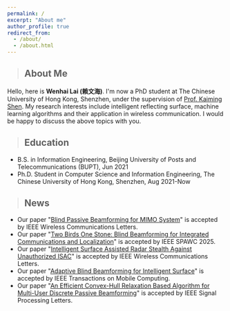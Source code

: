 ```yaml
---
permalink: /
excerpt: "About me"
author_profile: true
redirect_from: 
  - /about/
  - /about.html
---
```

>## About Me
Hello, here is **Wenhai Lai (赖文海)**. I'm now a PhD student at The Chinese University of Hong Kong, Shenzhen, under the supervision of [Prof. Kaiming Shen](https://kaimingshen.github.io/index.html). My research interests include intelligent reflecting surface, machine learning algorithms and their application in wireless communication. I would be happy to discuss the above topics with you.

>## Education
* B.S. in Information Engineering, Beijing University of Posts and Telecommunications (BUPT), Jun 2021
* Ph.D. Student in Computer Science and Information Engineering, The Chinese University of Hong Kong, Shenzhen, Aug 2021-Now

>## News
* Our paper "[Blind Passive Beamforming for MIMO System](/files/Lai_WCL_2025.pdf)" is accepted by IEEE Wireless Communications Letters.
* Our paper "[Two Birds One Stone: Blind Beamforming for Integrated Communications and Localization](/files/Lai_SPAWC_2025.pdf)" is accepted by IEEE SPAWC 2025.
* Our paper "[Intelligent Surface Assisted Radar Stealth Against Unauthorized ISAC](/files/Fan_WCL_2025.pdf)" is accepted by IEEE Wireless Communications Letters.
* Our paper "[Adaptive Blind Beamforming for Intelligent Surface](/files/Lai_TMC_2024.pdf)" is accepted by IEEE Transactions on Mobile Computing.
* Our paper "[An Efficient Convex-Hull Relaxation Based Algorithm for Multi-User Discrete Passive Beamforming](/files/Lai_SPL_2024.pdf)" is accepted by IEEE Signal Processing Letters.